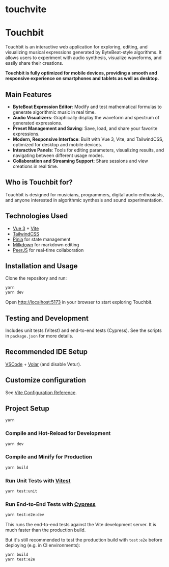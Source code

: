 # touchvite

# Touchbit

Touchbit is an interactive web application for exploring, editing, and visualizing musical expressions generated by ByteBeat-style algorithms. It allows users to experiment with audio synthesis, visualize waveforms, and easily share their creations.

**Touchbit is fully optimized for mobile devices, providing a smooth and responsive experience on smartphones and tablets as well as desktop.**

## Main Features

- **ByteBeat Expression Editor**: Modify and test mathematical formulas to generate algorithmic music in real time.
- **Audio Visualizers**: Graphically display the waveform and spectrum of generated expressions.
- **Preset Management and Saving**: Save, load, and share your favorite expressions.
- **Modern, Responsive Interface**: Built with Vue 3, Vite, and TailwindCSS, optimized for desktop and mobile devices.
- **Interactive Panels**: Tools for editing parameters, visualizing results, and navigating between different usage modes.
- **Collaboration and Streaming Support**: Share sessions and view creations in real time.

## Who is Touchbit for?

Touchbit is designed for musicians, programmers, digital audio enthusiasts, and anyone interested in algorithmic synthesis and sound experimentation.

## Technologies Used

- [Vue 3](https://vuejs.org/) + [Vite](https://vitejs.dev/)
- [TailwindCSS](https://tailwindcss.com/)
- [Pinia](https://pinia.vuejs.org/) for state management
- [Milkdown](https://milkdown.dev/) for markdown editing
- [PeerJS](https://peerjs.com/) for real-time collaboration

## Installation and Usage

Clone the repository and run:

```sh
yarn
yarn dev
```

Open [http://localhost:5173](http://localhost:5173) in your browser to start exploring Touchbit.

## Testing and Development

Includes unit tests (Vitest) and end-to-end tests (Cypress). See the scripts in `package.json` for more details.

## Recommended IDE Setup

[VSCode](https://code.visualstudio.com/) + [Volar](https://marketplace.visualstudio.com/items?itemName=Vue.volar) (and disable Vetur).

## Customize configuration

See [Vite Configuration Reference](https://vite.dev/config/).

## Project Setup

```sh
yarn
```

### Compile and Hot-Reload for Development

```sh
yarn dev
```

### Compile and Minify for Production

```sh
yarn build
```

### Run Unit Tests with [Vitest](https://vitest.dev/)

```sh
yarn test:unit
```

### Run End-to-End Tests with [Cypress](https://www.cypress.io/)

```sh
yarn test:e2e:dev
```

This runs the end-to-end tests against the Vite development server.
It is much faster than the production build.

But it's still recommended to test the production build with `test:e2e` before deploying (e.g. in CI environments):

```sh
yarn build
yarn test:e2e
```
